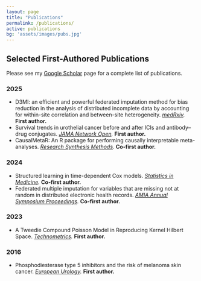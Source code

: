 ```yaml
---
layout: page
title: "Publications"
permalink: /publications/
active: publications
bg: 'assets/images/pubs.jpg'
---
```


## Selected First-Authored Publications

Please see my <a href="https://scholar.google.ca/citations?hl=en&user=zNERKo8AAAAJ">Google Scholar</a> page for a complete list of publications.

### 2025
- D3MI: an efficient and powerful federated imputation method for bias reduction in the analysis of distributed incomplete data by accounting for within-site correlation and between-site heterogeneity. *[medRxiv](https://www.medrxiv.org/content/10.1101/2025.05.08.25327224v1).* **First author.**
- Survival trends in urothelial cancer before and after ICIs and antibody–drug conjugates. *[JAMA Network Open](https://jamanetwork.com/journals/jamanetworkopen/fullarticle/2836173).* **First author.**
- CausalMetaR: An R package for performing causally interpretable meta-analyses. *[Research Synthesis Methods](https://www.cambridge.org/core/journals/research-synthesis-methods/article/causalmetar-an-r-package-for-performing-causally-interpretable-metaanalyses/BE913F0A55379678E1BD1AD29F95B726).* **Co-first author.**

### 2024
- Structured learning in time-dependent Cox models. *[Statistics in Medicine](https://doi.org/10.1002/sim.10116).* **Co-first author.**
- Federated multiple imputation for variables that are missing not at random in distributed electronic health records. *[AMIA Annual Symposium Proceedings](https://pmc.ncbi.nlm.nih.gov/articles/PMC12099382/).* **Co-first author.**

### 2023
- A Tweedie Compound Poisson Model in Reproducing Kernel Hilbert Space. *[Technometrics](https://www.tandfonline.com/doi/abs/10.1080/00401706.2022.2156615).* **First author.**

### 2016
- Phosphodiesterase type 5 inhibitors and the risk of melanoma skin cancer. *[European Urology](https://www.europeanurology.com/article/S0302-2838%2816%2930145-2/fulltext).* **First author.**